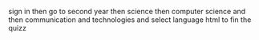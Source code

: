 sign in then go to second year then science then computer science and then communication and technologies and select language html to fin the quizz
